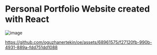 # Personal Portfolio Website created with React

![image](https://github.com/oguzhanertekin/oe/assets/68961575/0294ec32-bdae-413c-9e93-c87c2ddeae4d)




https://github.com/oguzhanertekin/oe/assets/68961575/f27120fb-990b-4931-889a-fdd751dd1088

